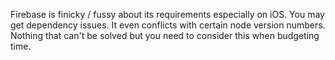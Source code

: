 Firebase is finicky / fussy about its requirements especially on iOS. You may get dependency issues. It even conflicts with certain node version numbers. Nothing that can't be solved but you need to consider this when budgeting time.
